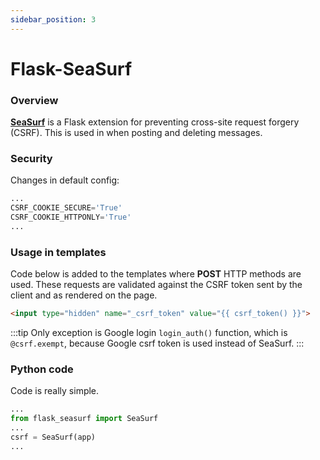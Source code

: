 ```yaml
---
sidebar_position: 3
---
```


# Flask-SeaSurf


### Overview

**[SeaSurf](https://github.com/maxcountryman/flask-seasurf)** is a Flask extension for preventing cross-site request forgery (CSRF).
This is used in when posting and deleting messages.

### Security

Changes in default config:

```python title="conf.cfg"
...
CSRF_COOKIE_SECURE='True'
CSRF_COOKIE_HTTPONLY='True'
...
```

### Usage in templates

Code below is added to the templates where **POST** HTTP methods are used.
These requests are validated against the CSRF token sent by the client and as rendered on the page.

```html 
<input type="hidden" name="_csrf_token" value="{{ csrf_token() }}">
```

:::tip
Only exception is Google login `login_auth()` function, which is `@csrf.exempt`, 
because Google csrf token is used instead of SeaSurf.
:::

### Python code

Code is really simple.

```python title="app.py"
...
from flask_seasurf import SeaSurf
...
csrf = SeaSurf(app)
...
```
